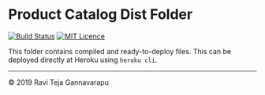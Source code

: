 # Product Catalog Dist Folder

[![Build Status](https://travis-ci.org/IamRaviTejaG/product-catalog.svg?branch=master)](https://travis-ci.org/IamRaviTejaG/product-catalog) [![MIT Licence](https://badges.frapsoft.com/os/mit/mit.png?v=103)](https://opensource.org/licenses/mit-license.php)

This folder contains compiled and ready-to-deploy files. This can be deployed directly at Heroku using `heroku cli`.

---
© 2019 Ravi Teja Gannavarapu